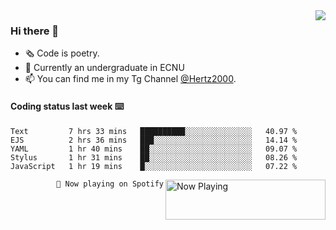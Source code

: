 <img  align="right" src="https://github-readme-stats.vercel.app/api?username=BillChen2K&show_icons=true&count_private=true&hide_title=true">

### Hi there 👋

- 🗞 Code is poetry.
- 🌱 Currently an undergraduate in ECNU
- 📫 You can find me in my Tg Channel [@Hertz2000](https://t.me/Hertz2000).

#### Coding status last week ⌨️

<!--START_SECTION:waka-->
```text
Text         7 hrs 33 mins   ██████████░░░░░░░░░░░░░░░   40.97 % 
EJS          2 hrs 36 mins   ███░░░░░░░░░░░░░░░░░░░░░░   14.14 % 
YAML         1 hr 40 mins    ██░░░░░░░░░░░░░░░░░░░░░░░   09.07 % 
Stylus       1 hr 31 mins    ██░░░░░░░░░░░░░░░░░░░░░░░   08.26 % 
JavaScript   1 hr 19 mins    █░░░░░░░░░░░░░░░░░░░░░░░░   07.22 %
```
<!--END_SECTION:waka-->


<div>
<a href="https://spotify-now-playing.billchen2k.vercel.app/now-playing?open">
   <img align="right" src="https://spotify-now-playing.billchen2k.vercel.app/now-playing" width="256" height="64" alt="Now Playing">
</a>
</div>

<div>
<p align="right"><code>🎵 Now playing on Spotify</code></p>
</div>

<!--
**BillChen2K/BillChen2K** is a ✨ _special_ ✨ repository because its `README.md` (this file) appears on your GitHub profile.

Here are some ideas to get you started:

- 🔭 I’m currently working on ...
- 🌱 I’m currently learning ...
- 👯 I’m looking to collaborate on ...
- 🤔 I’m looking for help with ...
- 💬 Ask me about ...
- 📫 How to reach me: ...
- 😄 Pronouns: ...
- ⚡ Fun fact: ...
-->
